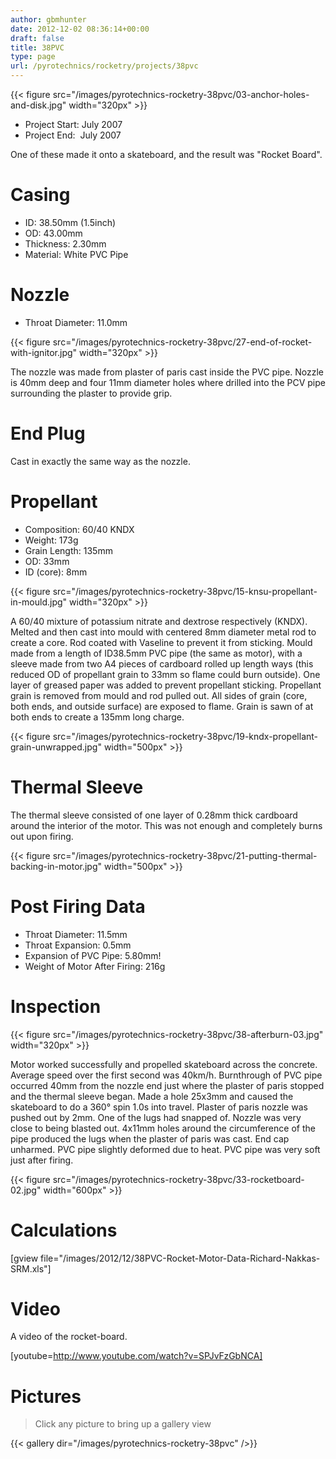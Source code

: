 ```yaml
---
author: gbmhunter
date: 2012-12-02 08:36:14+00:00
draft: false
title: 38PVC
type: page
url: /pyrotechnics/rocketry/projects/38pvc
---
```


{{< figure src="/images/pyrotechnics-rocketry-38pvc/03-anchor-holes-and-disk.jpg"   width="320px" >}}

* Project Start: July 2007
* Project End:  July 2007

One of these made it onto a skateboard, and the result was "Rocket Board".

# Casing

* ID: 38.50mm (1.5inch)
* OD: 43.00mm
* Thickness: 2.30mm
* Material: White PVC Pipe

# Nozzle

* Throat Diameter: 11.0mm

{{< figure src="/images/pyrotechnics-rocketry-38pvc/27-end-of-rocket-with-ignitor.jpg" width="320px" >}}

The nozzle was made from plaster of paris cast inside the PVC pipe. Nozzle is 40mm deep and four 11mm diameter holes where drilled into the PCV pipe surrounding the plaster to provide grip.

# End Plug

Cast in exactly the same way as the nozzle.

# Propellant

* Composition: 60/40 KNDX
* Weight: 173g
* Grain Length: 135mm
* OD: 33mm
* ID (core): 8mm

{{< figure src="/images/pyrotechnics-rocketry-38pvc/15-knsu-propellant-in-mould.jpg" width="320px" >}}

A 60/40 mixture of potassium nitrate and dextrose respectively (KNDX). Melted and then cast into mould with centered 8mm diameter metal rod to create a core. Rod coated with Vaseline to prevent it from sticking. Mould made from a length of ID38.5mm PVC pipe (the same as motor), with a sleeve made from two A4 pieces of cardboard rolled up length ways (this reduced OD of propellant grain to 33mm so flame could burn outside). One layer of greased paper was added to prevent propellant sticking. Propellant grain is removed from mould and rod pulled out. All sides of grain (core, both ends, and outside surface) are exposed to flame. Grain is sawn of at both ends to create a 135mm long charge.

{{< figure src="/images/pyrotechnics-rocketry-38pvc/19-kndx-propellant-grain-unwrapped.jpg" width="500px" >}}

# Thermal Sleeve

The thermal sleeve consisted of one layer of 0.28mm thick cardboard around the interior of the motor. This was not enough and completely burns out upon firing.

{{< figure src="/images/pyrotechnics-rocketry-38pvc/21-putting-thermal-backing-in-motor.jpg"   width="500px" >}}

# Post Firing Data

* Throat Diameter: 11.5mm
* Throat Expansion: 0.5mm
* Expansion of PVC Pipe: 5.80mm!
* Weight of Motor After Firing: 216g

# Inspection

{{< figure src="/images/pyrotechnics-rocketry-38pvc/38-afterburn-03.jpg" width="320px" >}}

Motor worked successfully and propelled skateboard across the concrete. Average speed over the first second was 40km/h. Burnthrough of PVC pipe occurred 40mm from the nozzle end just where the plaster of paris stopped and the thermal sleeve began. Made a hole 25x3mm and caused the skateboard to do a 360° spin 1.0s into travel. Plaster of paris nozzle was pushed out by 2mm. One of the lugs had snapped of. Nozzle was very close to being blasted out. 4x11mm holes around the circumference of the pipe produced the lugs when the plaster of paris was cast. End cap unharmed. PVC pipe slightly deformed due to heat. PVC pipe was very soft just after firing.

{{< figure src="/images/pyrotechnics-rocketry-38pvc/33-rocketboard-02.jpg" width="600px" >}}

# Calculations

[gview file="/images/2012/12/38PVC-Rocket-Motor-Data-Richard-Nakkas-SRM.xls"]

# Video

A video of the rocket-board.

[youtube=http://www.youtube.com/watch?v=SPJvFzGbNCA]

# Pictures

> Click any picture to bring up a gallery view

{{< gallery dir="/images/pyrotechnics-rocketry-38pvc" />}}
